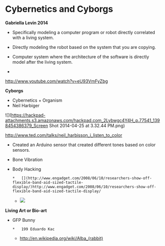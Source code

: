 # Cybernetics and Cyborgs

**Gabriella Levin 2014**

*   Specifically modeling a computer program or robot directly correlated with a living system.
*   Directly modeling the robot based on the system that you are copying.
*   Computer system where the architecture of the software is directly model after the living system.

*

[](http://www.youtube.com/watch?v=eU93VmFyZbg)http://www.youtube.com/watch?v=eU93VmFyZbg

**Cyborgs**

*   Cybernetics + Organism
*   Neil Harbiger

![](https://hackpad-attachments.s3.amazonaws.com/hackpad.com_2Lybwgc4Y4H_p.77541_1398454386379_Screen Shot 2014-04-25 at 3.32.44 PM.png)

[](http://www.ted.com/talks/neil_harbisson_i_listen_to_color)http://www.ted.com/talks/neil_harbisson_i_listen_to_color

*   Created an Arduino sensor that created different tones  based on color sensors.
*   Bone Vibration
*   Body Hacking

        *   [](http://www.engadget.com/2008/06/10/researchers-show-off-flexible-band-aid-sized-tactile-display/)http://www.engadget.com/2008/06/10/researchers-show-off-flexible-band-aid-sized-tactile-display/
    *   ![](https://hackpad-attachments.s3.amazonaws.com/hackpad.com_2Lybwgc4Y4H_p.77541_1398454642441_sungkyunkwan-tactile-display.png)

**Living Art or Bio-art**

*   GFP Bunny

        *   199 Eduardo Kac
    *   [](http://en.wikipedia.org/wiki/Alba_(rabbit))http://en.wikipedia.org/wiki/Alba_(rabbit)
